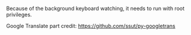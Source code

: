 Because of the background keyboard watching, it needs to run with root privileges.


Google Translate part credit:
https://github.com/ssut/py-googletrans
